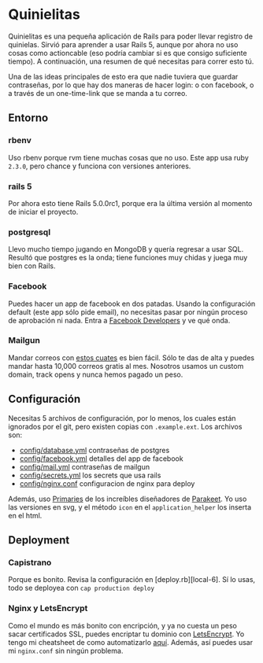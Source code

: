 # Quinielitas

Quinielitas es una pequeña aplicación de Rails para poder llevar registro de quinielas. Sirvió para
aprender a usar Rails 5, aunque por ahora no uso cosas como actioncable (eso podría cambiar si es
que consigo suficiente tiempo). A continuación, una resumen de qué necesitas para correr esto tú.

Una de las ideas principales de esto era que nadie tuviera que guardar contraseñas, por lo que hay
dos maneras de hacer login: o con facebook, o a través de un one-time-link que se manda a tu correo.

## Entorno

### rbenv
Uso rbenv porque rvm tiene muchas cosas que no uso. Este app usa ruby `2.3.0`, pero chance y funciona
con versiones anteriores.

### rails 5
Por ahora esto tiene Rails 5.0.0rc1, porque era la última versión al momento de iniciar el proyecto.

### postgresql
Llevo mucho tiempo jugando en MongoDB y quería regresar a usar SQL. Resultó que postgres es la onda;
tiene funciones muy chidas y juega muy bien con Rails.

### Facebook
Puedes hacer un app de facebook en dos patadas. Usando la configuración default (este app sólo pide
email), no necesitas pasar por ningún proceso de aprobación ni nada. Entra a [Facebook Developers][3]
y ve qué onda.

### Mailgun
Mandar correos con [estos cuates][4] es bien fácil. Sólo te das de alta y puedes mandar hasta 10,000
correos gratis al mes. Nosotros usamos un custom domain, track opens y nunca hemos pagado un peso.

## Configuración
Necesitas 5 archivos de configuración, por lo menos, los cuales están ignorados por el git, pero
existen copias con `.example.ext`. Los archivos son:

- [config/database.yml][local-1] contraseñas de postgres
- [config/facebook.yml][local-2] detalles del app de facebook
- [config/mail.yml][local-3] contraseñas de mailgun
- [config/secrets.yml][local-4] los secrets que usa rails
- [config/nginx.conf][local-5] configuracion de nginx para deploy

Además, uso [Primaries][1] de los increíbles diseñadores de [Parakeet][2]. Yo uso las versiones en
svg, y el método `icon` en el `application_helper` los inserta en el html.

## Deployment

### Capistrano
Porque es bonito. Revisa la configuración en [deploy.rb][local-6]. Sí lo usas, todo se deployea con
`cap production deploy`

### Nginx y LetsEncrypt
Como el mundo es más bonito con encripción, y ya no cuesta un peso sacar certificados SSL, puedes
encriptar tu dominio con [LetsEncrypt][5]. Yo tengo mi cheatsheet de como automatizarlo [aquí][6].
Además, así puedes usar mi `nginx.conf` sin ningún problema.


[1]: http://parakeet.co
[2]: http://parakeet.co/primaries
[3]: https://developers.facebook.com
[4]: https://mailgun.com
[5]: https://letsencrypt.org
[6]: https://gist.github.com/jaimerodas/1fa36c2d6926915f4f25f30cdfa071b5

[local-1]: /blob/master/config/database.example.yml
[local-2]: /blob/master/config/facebook.example.yml
[local-3]: /blob/master/config/mail.example.yml
[local-4]: /blob/master/config/secrets.example.yml
[local-5]: /blob/master/config/nginx.example.conf
[local-5]: /blob/master/config/deploy.rb
